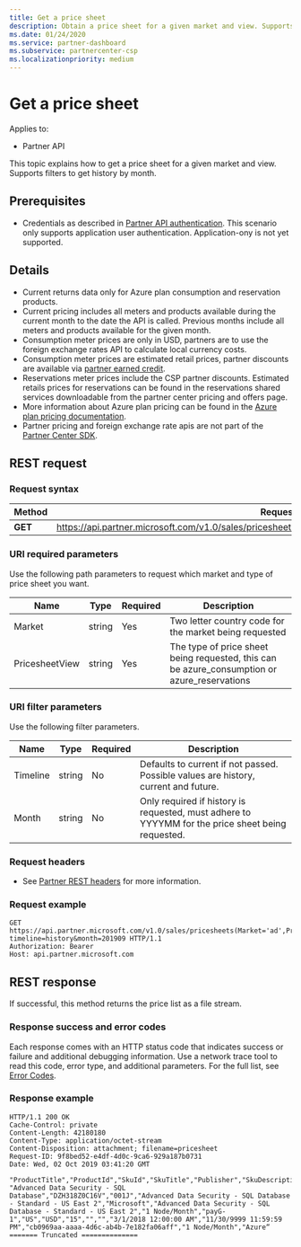 ```yaml
---
title: Get a price sheet
description: Obtain a price sheet for a given market and view. Supports filters to get history by month.
ms.date: 01/24/2020
ms.service: partner-dashboard
ms.subservice: partnercenter-csp
ms.localizationpriority: medium
---
```


# Get a price sheet

Applies to:

- Partner API

This topic explains how to get a price sheet for a given market and view. Supports filters to get history by month.

## Prerequisites

- Credentials as described in [Partner API authentication](api-authentication.md). This scenario only supports application user authentication. Application-ony is not yet supported.

## Details

- Current returns data only for Azure plan consumption and reservation products.
- Current pricing includes all meters and products available during the current month to the date the API is called. Previous months include all meters and products available for the given month.
- Consumption meter prices are only in USD, partners are to use the foreign exchange rates API to calculate local currency costs.
- Consumption meter prices are estimated retail prices, partner discounts are available via [partner earned credit](https://docs.microsoft.com/partner-center/partner-earned-credit-explanation).
- Reservations meter prices include the CSP partner discounts. Estimated retails prices for reservations can be found in the reservations shared services downloadable from the partner center pricing and offers page.
- More information about Azure plan pricing can be found in the [Azure plan pricing documentation](https://docs.microsoft.com/partner-center/azure-plan-price-list).
- Partner pricing and foreign exchange rate apis are not part of the [Partner Center SDK](https://docs.microsoft.com/partner-center/develop/get-started).

## REST request

### Request syntax

| Method   | Request URI                                                                                                 |
|----------|-------------------------------------------------------------------------------------------------------------|
| **GET** | https://api.partner.microsoft.com/v1.0/sales/pricesheets(Market='{market}',PricesheetView='{view}')/$value                                     |

### URI required parameters

Use the following path parameters to request which market and type of price sheet you want.

| Name                   | Type     | Required | Description                                                     |
|------------------------|----------|----------|-----------------------------------------------------------------|
|Market                      | string   | Yes       | Two letter country code for the market being requested       |
|PricesheetView	| string   | Yes       | The type of price sheet being requested, this can be azure_consumption or azure_reservations       |

### URI filter parameters

Use the following filter parameters.

| Name                   | Type     | Required | Description                                                     |
|------------------------|----------|----------|-----------------------------------------------------------------|
|Timeline| string   | No| Defaults to current if not passed. Possible values are history, current and future.       |
|Month| string   | No| Only required if history is requested, must adhere to YYYYMM for the price sheet being requested.       |

### Request headers

- See [Partner REST headers](headers.md) for more information.

### Request example

```http
GET https://api.partner.microsoft.com/v1.0/sales/pricesheets(Market='ad',PricesheetView='azure_consumption')/$value?timeline=history&month=201909 HTTP/1.1
Authorization: Bearer 
Host: api.partner.microsoft.com

```

## REST response

If successful, this method returns the price list as a file stream.

### Response success and error codes

Each response comes with an HTTP status code that indicates success or failure and additional debugging information. Use a network trace tool to read this code, error type, and additional parameters. For the full list, see [Error Codes](error-codes.md).

### Response example

``` http
HTTP/1.1 200 OK
Cache-Control: private
Content-Length: 42180180
Content-Type: application/octet-stream
Content-Disposition: attachment; filename=pricesheet
Request-ID: 9f8bed52-e4df-4d0c-9ca6-929a187b0731
Date: Wed, 02 Oct 2019 03:41:20 GMT

"ProductTitle","ProductId","SkuId","SkuTitle","Publisher","SkuDescription","UnitOfMeasure","TermDuration","Market","Currency","UnitPrice","PricingTierRangeMin","PricingTierRangeMax","EffectiveStartDate","EffectiveEndDate","MeterIds","MeterType","Tags“
"Advanced Data Security - SQL Database","DZH318Z0C16V","001J","Advanced Data Security - SQL Database - Standard - US East 2","Microsoft","Advanced Data Security - SQL Database - Standard - US East 2","1 Node/Month","payG-1","US","USD","15","","","3/1/2018 12:00:00 AM","11/30/9999 11:59:59 PM","cb0969aa-aaaa-4d6c-ab4b-7e182fa06aff","1 Node/Month","Azure“
======= Truncated ==============

```
